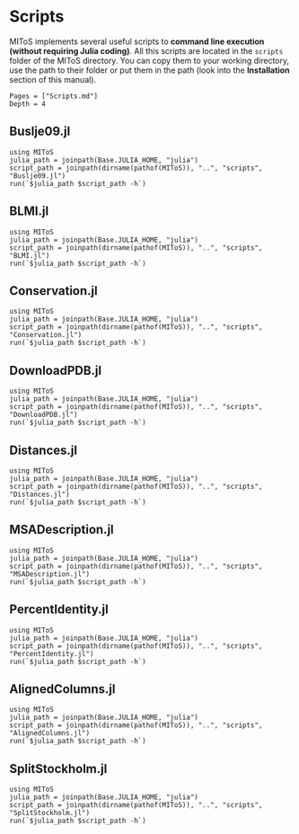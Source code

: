 # Scripts

MIToS implements several useful scripts to **command line execution
(without requiring Julia coding)**. All this scripts are located in the `scripts` folder
of the MIToS directory. You can copy them to your working directory, use the path to
their folder or put them in the path
(look into the **Installation** section of this manual).  

```@contents
Pages = ["Scripts.md"]
Depth = 4
```  

## Buslje09.jl

```@repl
using MIToS
julia_path = joinpath(Base.JULIA_HOME, "julia")
script_path = joinpath(dirname(pathof(MIToS)), "..", "scripts", "Buslje09.jl")
run(`$julia_path $script_path -h`)
```  

## BLMI.jl

```@repl
using MIToS
julia_path = joinpath(Base.JULIA_HOME, "julia")
script_path = joinpath(dirname(pathof(MIToS)), "..", "scripts", "BLMI.jl")
run(`$julia_path $script_path -h`)
```  

## Conservation.jl

```@repl
using MIToS
julia_path = joinpath(Base.JULIA_HOME, "julia")
script_path = joinpath(dirname(pathof(MIToS)), "..", "scripts", "Conservation.jl")
run(`$julia_path $script_path -h`)
```  

## DownloadPDB.jl

```@repl
using MIToS
julia_path = joinpath(Base.JULIA_HOME, "julia")
script_path = joinpath(dirname(pathof(MIToS)), "..", "scripts", "DownloadPDB.jl")
run(`$julia_path $script_path -h`)
```  

## Distances.jl

```@repl
using MIToS
julia_path = joinpath(Base.JULIA_HOME, "julia")
script_path = joinpath(dirname(pathof(MIToS)), "..", "scripts", "Distances.jl")
run(`$julia_path $script_path -h`)
```  

## MSADescription.jl

```@repl
using MIToS
julia_path = joinpath(Base.JULIA_HOME, "julia")
script_path = joinpath(dirname(pathof(MIToS)), "..", "scripts", "MSADescription.jl")
run(`$julia_path $script_path -h`)
```  

## PercentIdentity.jl

```@repl
using MIToS
julia_path = joinpath(Base.JULIA_HOME, "julia")
script_path = joinpath(dirname(pathof(MIToS)), "..", "scripts", "PercentIdentity.jl")
run(`$julia_path $script_path -h`)
```  

## AlignedColumns.jl

```@repl
using MIToS
julia_path = joinpath(Base.JULIA_HOME, "julia")
script_path = joinpath(dirname(pathof(MIToS)), "..", "scripts", "AlignedColumns.jl")
run(`$julia_path $script_path -h`)
```  

## SplitStockholm.jl

```@repl
using MIToS
julia_path = joinpath(Base.JULIA_HOME, "julia")
script_path = joinpath(dirname(pathof(MIToS)), "..", "scripts", "SplitStockholm.jl")
run(`$julia_path $script_path -h`)
```  
